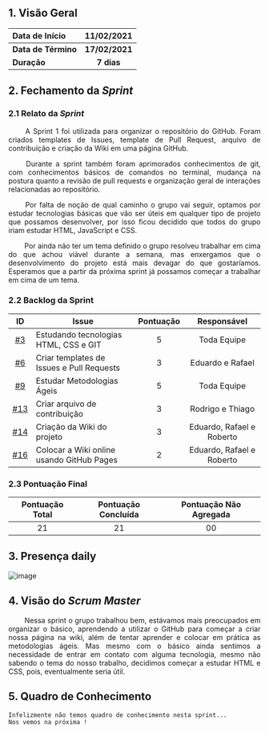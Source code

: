 
##  1. <a name="1">Visão Geral</a>

| Data de Início | 11/02/2021 |
|:--|:--:|
| **Data de Término** | **17/02/2021** |
| **Duração** | **7 dias** |

## 2. <a name="2">Fechamento da _Sprint_</a>
### 2.1 <a name="2.1">Relato da _Sprint_</a>

<p align="justify">&emsp;&emsp; A Sprint 1 foi utilizada para organizar o repositório do GitHub. Foram criados templates de Issues, template de Pull Request, arquivo de contribuição e criação da Wiki em uma página GitHub.</p>

<p align="justify">&emsp;&emsp; Durante a sprint também foram aprimorados conhecimentos de git, com conhecimentos básicos de comandos no terminal, mudança na postura quanto a revisão de pull requests e organização geral de interações relacionadas ao repositório.</p>

<p align="justify">&emsp;&emsp; Por falta de noção de qual caminho o grupo vai seguir, optamos por estudar tecnologias básicas que vão ser úteis em qualquer tipo de projeto que possamos desenvolver, por isso ficou decidido que todos do grupo iriam estudar HTML, JavaScript e CSS.</p>
</p>

<p align="justify">&emsp;&emsp; Por ainda não ter um tema definido o grupo resolveu trabalhar em cima do que achou viável durante a semana, mas enxergamos que o desenvolvimento do projeto está mais devagar do que gostaríamos. Esperamos que a partir da próxima sprint já possamos começar a trabalhar em cima de um tema.
</p>

### 2.2 <a name="2.2">Backlog da Sprint</a>
<!-- Exemplo -->
| ID | Issue | Pontuação | Responsável|
|:--:| ------- | :----: | :----: |
| [#3](https://github.com/fga-eps-mds/2020.2-Anunbis/issues/3) | Estudando tecnologias HTML, CSS e GIT | 5| Toda Equipe|
| [#6](https://github.com/fga-eps-mds/2020.2-Anunbis/issues/6) |  Criar templates de Issues e Pull Requests |3| Eduardo e Rafael |
| [#9](https://github.com/fga-eps-mds/2020.2-Anunbis/issues/9) | Estudar Metodologias Ágeis |5|Toda Equipe|
| [#13](https://github.com/fga-eps-mds/2020.2-Anunbis/issues/13) | Criar arquivo de contribuição |3| Rodrigo e Thiago|
| [#14](https://github.com/fga-eps-mds/2020.2-Anunbis/issues/14) | Criação da Wiki do projeto | 3| Eduardo, Rafael e Roberto |
| [#16](https://github.com/fga-eps-mds/2020.2-Anunbis/issues/16) | Colocar a Wiki online usando GitHub Pages | 2| Eduardo, Rafael e Roberto|

### 2.3 <a name="2.3">Pontuação Final</a>
|Pontuação Total|Pontuação Concluída|Pontuação Não Agregada
|:-:|:-:|:-:|
|21|21|00

## 3. <a name="3">Presença daily</a>
![image](https://user-images.githubusercontent.com/54644626/111931399-e4e87100-8a99-11eb-95dc-b65bfd54427c.png)

## 4. <a name="4">Visão do _Scrum Master_</a>

<p align="justify">&emsp;&emsp; 
Nessa sprint o grupo trabalhou bem, estávamos mais preocupados em organizar o básico, aprendendo a utilizar o GitHub para começar a criar nossa página na wiki, além de tentar aprender e colocar em prática as metodologias ágeis. Mas mesmo com o básico ainda sentimos a necessidade de entrar em contato com alguma tecnologia, mesmo não sabendo o tema do nosso trabalho, decidimos começar a estudar HTML e CSS, pois, eventualmente seria útil.
</p> 

## 5. <a name="5">Quadro de Conhecimento</a>
```
Infelizmente não temos quadro de conhecimento nesta sprint...
Nos vemos na próxima !
```
